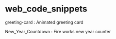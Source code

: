 # web_code_snippets

greeting-card : Animated greeting card

New_Year_Countdown : Fire works new year counter

